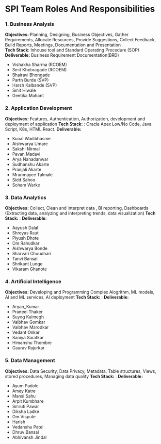 # SPI Team Roles And Responsibilities

### 1. Business Analysis
**Objectives:** Planning, Designing, Business Objectives, Gather Requirements, Allocate Resources, Provide Suggestions, Collect Feedback, Build Reports, Meetings, Documentation and Presentation <br>
**Tech Stack:** Inhouse tool and Standard Operating Procedure (SOP)
**Deliverable:** Business Requirement Documentation(BRD)

- Vishakha Sharma (RCOEM)
- Smit Khobragade (RCOEM)
- Bhairavi Bhongade
- Parth Burde (SVP)
- Harsh Kalbande (SVP)
- Smit Hiwale
- Geetika Mahant
  
### 2. Application Development
**Objectives:** Features, Authentication, Authorization, development and deployment of application
**Tech Stack:** : Oracle Apex Low/No Code, Java Script, K8s, HTML React.
**Deliverable:** 

- Kunal Wadibhasme
- Aishwarya Umare 
- Sakshi Nirmal 
- Pavan Madavi
- Arya Nanadanwar
- Sudhanshu Akarte 
- Pranjali Akarte 
- Mrunmayee Talmale 
- Sidd Sahoo 
- Soham Warke
  
### 3. Data Analytics
**Objectives:** Collect, Clean and interpret data , BI reporting, Dashboards (Extracting data, analyzing and interpreting trends, data visualization)
**Tech Stack:** : 
**Deliverable:** 

- Aayush Dalal
- Shreyas Raut
- Piyush Dhote 
- Om Rahudkar  
- Aishwarya Bonde 
- Sharvari Choudhari 
- Tanvi Bansal 
- Shrikant Lunge
- Vikaram Ghanote
  
### 4. Artificial Intelligence
**Objectives:** Developing and Programming Complex Alogrithm, ML models, AI and ML services, AI deployment 
**Tech Stack:** : 
**Deliverable:** 

- Aryan_Kumar
- Praneel Thaker
- Suyog Kalmegh 
- Vaibhav Gomkar 
- Vaibhav Marodkar 
- Vedant Onkar
- Saniya Saratkar
- Himanshu Thombre 
- Gaurav Rajurkar
  
### 5. Data Management
**Objectives:** Data Security, Data Privacy, Metadata, Table structures, Views, stored procedures, Managing data quality
**Tech Stack:** : 
**Deliverable:** 

- Ayum Padole
- Amey Katre 
- Mansi Sahu
- Arpit Kumbhare 
- Smruti Pawar
- Diksha Ladke 
- Om Vispute
- Harish  
- Vedanshu Patel 
- Dhruv Bansal 
- Abhivansh Jindal
